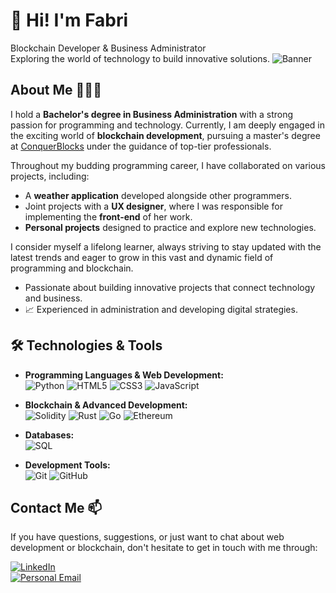 # 👋 Hi! I'm Fabri

Blockchain Developer & Business Administrator  
Exploring the world of technology to build innovative solutions.
![Banner]([https://github.com/tu-usuario/tu-repo/raw/main/banner.png](https://raw.githubusercontent.com/FabriFanini/FabriFanini/refs/heads/main/DALL%C2%B7E%202024-11-15%2013.02.14%20-%20A%20minimalist%20and%20fun%20rectangular%20banner%20featuring%20the%20text%20'Blockchain%20Developer%20and%20Business%20Administrator'%20in%20bold%2C%20playful%20typography%20at%20the%20center.webp))

## About Me 👨🏻‍💻

I hold a **Bachelor's degree in Business Administration** with a strong passion for programming and technology. Currently, I am deeply engaged in the exciting world of **blockchain development**, pursuing a master's degree at [ConquerBlocks](https://conquerblocks.com) under the guidance of top-tier professionals.

Throughout my budding programming career, I have collaborated on various projects, including:
- A **weather application** developed alongside other programmers.  
- Joint projects with a **UX designer**, where I was responsible for implementing the **front-end** of her work.  
- **Personal projects** designed to practice and explore new technologies.

I consider myself a lifelong learner, always striving to stay updated with the latest trends and eager to grow in this vast and dynamic field of programming and blockchain.

- Passionate about building innovative projects that connect technology and business.  
- 📈 Experienced in administration and developing digital strategies.

## 🛠️ Technologies & Tools

- **Programming Languages & Web Development:**  
  ![Python](https://img.shields.io/badge/-Python-3776AB?logo=python&logoColor=white&style=for-the-badge)
  ![HTML5](https://img.shields.io/badge/-HTML5-E34F26?logo=html5&logoColor=white&style=for-the-badge)
  ![CSS3](https://img.shields.io/badge/-CSS3-1572B6?logo=css3&logoColor=white&style=for-the-badge)
  ![JavaScript](https://img.shields.io/badge/-JavaScript-F7DF1E?logo=javascript&logoColor=black&style=for-the-badge)

- **Blockchain & Advanced Development:**  
  ![Solidity](https://img.shields.io/badge/-Solidity-363636?logo=solidity&logoColor=white&style=for-the-badge)
  ![Rust](https://img.shields.io/badge/-Rust-000000?logo=rust&logoColor=white&style=for-the-badge)
  ![Go](https://img.shields.io/badge/-Go-00ADD8?logo=go&logoColor=white&style=for-the-badge)
  ![Ethereum](https://img.shields.io/badge/-Ethereum-3C3C3D?logo=ethereum&logoColor=white&style=for-the-badge)

- **Databases:**  
  ![SQL](https://img.shields.io/badge/-SQL-003B57?logo=postgresql&logoColor=white&style=for-the-badge)

- **Development Tools:**  
  ![Git](https://img.shields.io/badge/-Git-F05032?logo=git&logoColor=white&style=for-the-badge)
  ![GitHub](https://img.shields.io/badge/-GitHub-181717?logo=github&logoColor=white&style=for-the-badge)

## Contact Me 📫

If you have questions, suggestions, or just want to chat about web development or blockchain, don't hesitate to get in touch with me through:

[![LinkedIn](https://img.shields.io/badge/LinkedIn-white?style=for-the-badge&logo=linkedin&logoColor=white&labelColor=%230A66C2&color=%23363636)](www.linkedin.com/in/fabriziofanini)
</br>
[![Personal Email](https://img.shields.io/badge/Personal%20Email-white?style=for-the-badge&logo=gmail&logoColor=white&label=fabrifanini%40gmail.com&labelColor=black&color=%23EA4335)](mailto:fabrifanini@gmail.com)





